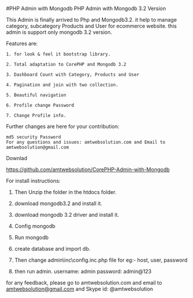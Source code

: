 #PHP Admin with Mongodb
PHP Admin with Mongodb 3.2 Version

This Admin is finally arrived to Php and Mongodb3.2. it help to manage category, subcategory Products and User for ecommerce website. this admin is support only mongodb 3.2 version.

Features are:

    1. for look & feel it bootstrap library.

    2. Total adaptation to CorePHP and Mongodb 3.2
    
    3. Dashboard Count with Category, Products and User
    
    4. Pagination and join with two collection.
    
    5. Beautiful navigation
    
    6. Profile change Password
    
    7. Change Profile info.
    

Further changes are here for your contribution:

    md5 security Password
    For any questions and issues: amtwebsolution.com and Email to amtwebsolution@gmail.com

Downlad

https://github.com/amtwebsolution/CorePHP-Admin-with-Mongodb

For install instructions:

   1. Then Unzip the folder in the htdocs folder.
  
   2. download mongodb3.2 and install it.
   
   3. download mongodb 3.2 driver and install it.
   
   4. Config mongodb
   
   5. Run mongodb
   
   6. create database and import db.
   
   7. Then change admin\inc\config.inc.php file for eg:- host, user, password
   
   8. then run admin. username: admin password: admin@123
   
for any feedback, please go to amtwebsolution.com and email to amtwebsolution@gmail.com and Skype id: @amtwebsolution
  
